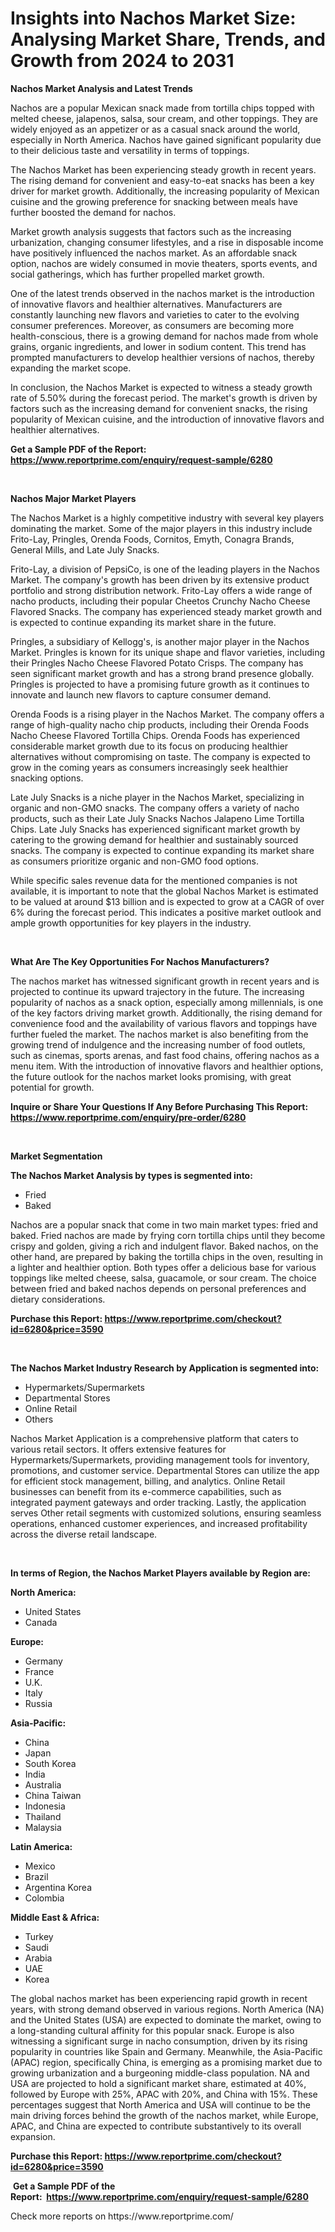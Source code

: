 <p><h1>Insights into Nachos Market Size: Analysing Market Share, Trends, and Growth from 2024 to 2031</h1></p><p><strong>Nachos Market Analysis and Latest Trends</strong></p>
<p><p>Nachos are a popular Mexican snack made from tortilla chips topped with melted cheese, jalapenos, salsa, sour cream, and other toppings. They are widely enjoyed as an appetizer or as a casual snack around the world, especially in North America. Nachos have gained significant popularity due to their delicious taste and versatility in terms of toppings.</p><p>The Nachos Market has been experiencing steady growth in recent years. The rising demand for convenient and easy-to-eat snacks has been a key driver for market growth. Additionally, the increasing popularity of Mexican cuisine and the growing preference for snacking between meals have further boosted the demand for nachos.</p><p>Market growth analysis suggests that factors such as the increasing urbanization, changing consumer lifestyles, and a rise in disposable income have positively influenced the nachos market. As an affordable snack option, nachos are widely consumed in movie theaters, sports events, and social gatherings, which has further propelled market growth.</p><p>One of the latest trends observed in the nachos market is the introduction of innovative flavors and healthier alternatives. Manufacturers are constantly launching new flavors and varieties to cater to the evolving consumer preferences. Moreover, as consumers are becoming more health-conscious, there is a growing demand for nachos made from whole grains, organic ingredients, and lower in sodium content. This trend has prompted manufacturers to develop healthier versions of nachos, thereby expanding the market scope.</p><p>In conclusion, the Nachos Market is expected to witness a steady growth rate of 5.50% during the forecast period. The market's growth is driven by factors such as the increasing demand for convenient snacks, the rising popularity of Mexican cuisine, and the introduction of innovative flavors and healthier alternatives.</p></p>
<p><strong>Get a Sample PDF of the Report:&nbsp; <a href="https://www.reportprime.com/enquiry/request-sample/6280">https://www.reportprime.com/enquiry/request-sample/6280</a></strong></p>
<p>&nbsp;</p>
<p><strong>Nachos Major Market Players</strong></p>
<p><p>The Nachos Market is a highly competitive industry with several key players dominating the market. Some of the major players in this industry include Frito-Lay, Pringles, Orenda Foods, Cornitos, Emyth, Conagra Brands, General Mills, and Late July Snacks.</p><p>Frito-Lay, a division of PepsiCo, is one of the leading players in the Nachos Market. The company's growth has been driven by its extensive product portfolio and strong distribution network. Frito-Lay offers a wide range of nacho products, including their popular Cheetos Crunchy Nacho Cheese Flavored Snacks. The company has experienced steady market growth and is expected to continue expanding its market share in the future.</p><p>Pringles, a subsidiary of Kellogg's, is another major player in the Nachos Market. Pringles is known for its unique shape and flavor varieties, including their Pringles Nacho Cheese Flavored Potato Crisps. The company has seen significant market growth and has a strong brand presence globally. Pringles is projected to have a promising future growth as it continues to innovate and launch new flavors to capture consumer demand.</p><p>Orenda Foods is a rising player in the Nachos Market. The company offers a range of high-quality nacho chip products, including their Orenda Foods Nacho Cheese Flavored Tortilla Chips. Orenda Foods has experienced considerable market growth due to its focus on producing healthier alternatives without compromising on taste. The company is expected to grow in the coming years as consumers increasingly seek healthier snacking options.</p><p>Late July Snacks is a niche player in the Nachos Market, specializing in organic and non-GMO snacks. The company offers a variety of nacho products, such as their Late July Snacks Nachos Jalapeno Lime Tortilla Chips. Late July Snacks has experienced significant market growth by catering to the growing demand for healthier and sustainably sourced snacks. The company is expected to continue expanding its market share as consumers prioritize organic and non-GMO food options.</p><p>While specific sales revenue data for the mentioned companies is not available, it is important to note that the global Nachos Market is estimated to be valued at around $13 billion and is expected to grow at a CAGR of over 6% during the forecast period. This indicates a positive market outlook and ample growth opportunities for key players in the industry.</p></p>
<p>&nbsp;</p>
<p><strong>What Are The Key Opportunities For Nachos Manufacturers?</strong></p>
<p><p>The nachos market has witnessed significant growth in recent years and is projected to continue its upward trajectory in the future. The increasing popularity of nachos as a snack option, especially among millennials, is one of the key factors driving market growth. Additionally, the rising demand for convenience food and the availability of various flavors and toppings have further fueled the market. The nachos market is also benefiting from the growing trend of indulgence and the increasing number of food outlets, such as cinemas, sports arenas, and fast food chains, offering nachos as a menu item. With the introduction of innovative flavors and healthier options, the future outlook for the nachos market looks promising, with great potential for growth.</p></p>
<p><strong>Inquire or Share Your Questions If Any Before Purchasing This Report: <a href="https://www.reportprime.com/enquiry/pre-order/6280">https://www.reportprime.com/enquiry/pre-order/6280</a></strong></p>
<p>&nbsp;</p>
<p><strong>Market Segmentation</strong></p>
<p><strong>The Nachos Market Analysis by types is segmented into:</strong></p>
<p><ul><li>Fried</li><li>Baked</li></ul></p>
<p><p>Nachos are a popular snack that come in two main market types: fried and baked. Fried nachos are made by frying corn tortilla chips until they become crispy and golden, giving a rich and indulgent flavor. Baked nachos, on the other hand, are prepared by baking the tortilla chips in the oven, resulting in a lighter and healthier option. Both types offer a delicious base for various toppings like melted cheese, salsa, guacamole, or sour cream. The choice between fried and baked nachos depends on personal preferences and dietary considerations.</p></p>
<p><strong>Purchase this Report:&nbsp;<a href="https://www.reportprime.com/checkout?id=6280&price=3590">https://www.reportprime.com/checkout?id=6280&price=3590</a></strong></p>
<p>&nbsp;</p>
<p><strong>The Nachos Market Industry Research by Application is segmented into:</strong></p>
<p><ul><li>Hypermarkets/Supermarkets</li><li>Departmental Stores</li><li>Online Retail</li><li>Others</li></ul></p>
<p><p>Nachos Market Application is a comprehensive platform that caters to various retail sectors. It offers extensive features for Hypermarkets/Supermarkets, providing management tools for inventory, promotions, and customer service. Departmental Stores can utilize the app for efficient stock management, billing, and analytics. Online Retail businesses can benefit from its e-commerce capabilities, such as integrated payment gateways and order tracking. Lastly, the application serves Other retail segments with customized solutions, ensuring seamless operations, enhanced customer experiences, and increased profitability across the diverse retail landscape.</p></p>
<p>&nbsp;</p>
<p><strong>In terms of Region, the Nachos Market Players available by Region are:</strong></p>
<p>
    <p> <strong> North America: </strong>
        <ul>
            <li>United States</li>
            <li>Canada</li>
        </ul>
        </p> 
    <p> <strong> Europe: </strong>
        <ul>
            <li>Germany</li>
            <li>France</li>
            <li>U.K.</li>
            <li>Italy</li>
            <li>Russia</li>
        </ul>
        </p> 
    <p> <strong> Asia-Pacific: </strong>
        <ul>
            <li>China</li>
            <li>Japan</li>
            <li>South Korea</li>
            <li>India</li>
            <li>Australia</li>
            <li>China Taiwan</li>
            <li>Indonesia</li>
            <li>Thailand</li>
            <li>Malaysia</li>
        </ul>
        </p> 
    <p> <strong> Latin America: </strong>
        <ul>
            <li>Mexico</li>
            <li>Brazil</li>
            <li>Argentina Korea</li>
            <li>Colombia</li>
        </ul>
        </p> 
    <p> <strong> Middle East & Africa: </strong>
        <ul>
            <li>Turkey</li>
            <li>Saudi</li>
            <li>Arabia</li>
            <li>UAE</li>
            <li>Korea</li>
        </ul>
    </p>
    </p>
<p><p>The global nachos market has been experiencing rapid growth in recent years, with strong demand observed in various regions. North America (NA) and the United States (USA) are expected to dominate the market, owing to a long-standing cultural affinity for this popular snack. Europe is also witnessing a significant surge in nacho consumption, driven by its rising popularity in countries like Spain and Germany. Meanwhile, the Asia-Pacific (APAC) region, specifically China, is emerging as a promising market due to growing urbanization and a burgeoning middle-class population. NA and USA are projected to hold a significant market share, estimated at 40%, followed by Europe with 25%, APAC with 20%, and China with 15%. These percentages suggest that North America and USA will continue to be the main driving forces behind the growth of the nachos market, while Europe, APAC, and China are expected to contribute substantively to its overall expansion.</p></p>
<p><strong>Purchase this Report: <a href="https://www.reportprime.com/checkout?id=6280&price=3590">https://www.reportprime.com/checkout?id=6280&price=3590</a></strong></p>
<p>&nbsp;<strong>Get a Sample PDF of the Report:&nbsp;&nbsp;<a href="https://www.reportprime.com/enquiry/request-sample/6280">https://www.reportprime.com/enquiry/request-sample/6280</a></strong></p>
<p><strong></strong></p>
<p>Check more reports on https://www.reportprime.com/</p>